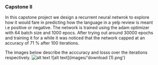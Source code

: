 ### Capstone II

In this capstone project we design a recurrent neural netwrok to explore how it would fare in predicting how the language in a yelp review is meant i.e positive or negative. The network is trained using the adam optimizer with 64 batch size and 1000 epocs. After trying out around 30000 epochs and training it for a while it was noticed that the network capped at an accuracy of 71 % after 100 iterations. 

The images below describe the acccuracy and losss over the iterations respectively.
![alt text](images/'download.png')
![alt text](images/'download (1).png')


